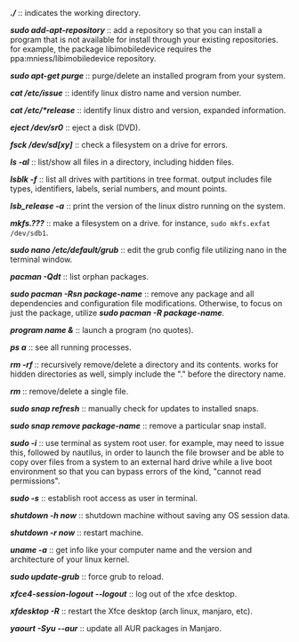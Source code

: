**_./_** :: indicates the working directory.

**_sudo add-apt-repository <repository name>_** :: add a repository so that you can install a program that is not available for install through your existing repositories. for example, the package libimobiledevice requires the ppa:mniess/libimobiledevice repository.

**_sudo apt-get purge <program name>_** :: purge/delete an installed program from your system.
  
**_cat /etc/issue_** :: identify linux distro name and version number.

**_cat /etc/*release_** :: identify linux distro and version, expanded information.

**_eject /dev/sr0_** :: eject a disk (DVD).

**_fsck /dev/sd[xy]_** :: check a filesystem on a drive for errors.

**_ls -al_** :: list/show all files in a directory, including hidden files.

**_lsblk -f_** :: list all drives with partitions in tree format. output includes file types, identifiers, labels, serial numbers, and mount points.

**_lsb_release -a_** :: print the version of the linux distro running on the system.

**_mkfs.???_** :: make a filesystem on a drive. for instance, ```sudo mkfs.exfat /dev/sdb1```.

**_sudo nano /etc/default/grub_** :: edit the grub config file utilizing nano in the terminal window.

**_pacman -Qdt_** :: list orphan packages.

**_sudo pacman -Rsn package-name_** :: remove any package and all dependencies and configuration file modifications. Otherwise, to focus on just the package, utilize **_sudo pacman -R package-name_**.

**_program name &_** :: launch a program (no quotes).

**_ps a_** :: see all running processes.

**_rm -rf <directory name>_** :: recursively remove/delete a directory and its contents. works for hidden directories as well, simply include the "." before the directory name.

**_rm <filename>_** :: remove/delete a single file.

**_sudo snap refresh_** :: manually check for updates to installed snaps.

**_sudo snap remove package-name_** :: remove a particular snap install.
  
**_sudo -i_** :: use terminal as system root user. for example, may need to issue this, followed by nautilus, in order to launch the file browser and be able to copy over files from a system to an external hard drive while a live boot environment so that you can bypass errors of the kind, "cannot read permissions".

**_sudo -s_** :: establish root access as user in terminal.

**_shutdown -h now_** :: shutdown machine without saving any OS session data.

**_shutdown -r now_** :: restart machine.

**_uname -a_** :: get info like your computer name and the version and architecture of your linux kernel.

**_sudo update-grub_** :: force grub to reload.

**_xfce4-session-logout --logout_** :: log out of the xfce desktop.

**_xfdesktop -R_** :: restart the Xfce desktop (arch linux, manjaro, etc).

**_yaourt -Syu --aur_** :: update all AUR packages in Manjaro.
